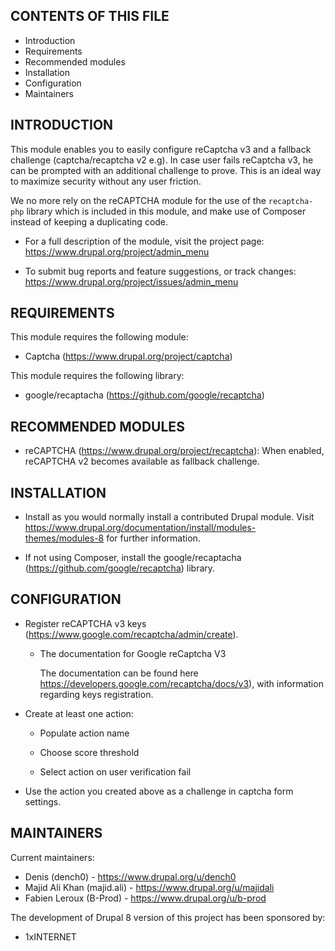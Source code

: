 CONTENTS OF THIS FILE
---------------------
   
 * Introduction
 * Requirements
 * Recommended modules
 * Installation
 * Configuration
 * Maintainers

INTRODUCTION
------------

This module enables you to easily configure reCaptcha v3 and a fallback challenge (captcha/recaptcha v2 e.g). 
In case user fails reCaptcha v3, he can be prompted with an additional challenge to prove. 
This is an ideal way to maximize security without any user friction.

We no more rely on the reCAPTCHA module for the use of the `recaptcha-php` library which is included in this module, and
make use of Composer instead of keeping a duplicating code.

 * For a full description of the module, visit the project page:
   https://www.drupal.org/project/admin_menu

 * To submit bug reports and feature suggestions, or track changes:
   https://www.drupal.org/project/issues/admin_menu
   
REQUIREMENTS
------------

This module requires the following module:

 * Captcha (https://www.drupal.org/project/captcha)
  
This module requires the following library:

 * google/recaptacha (https://github.com/google/recaptcha)   
   
RECOMMENDED MODULES
-------------------

 * reCAPTCHA (https://www.drupal.org/project/recaptcha):
   When enabled, reCAPTCHA v2 becomes available as fallback challenge. 
   
INSTALLATION
------------
 
 * Install as you would normally install a contributed Drupal module. Visit
   https://www.drupal.org/documentation/install/modules-themes/modules-8
   for further information.

 * If not using Composer, install the google/recaptacha (https://github.com/google/recaptcha) library.
 
CONFIGURATION
-------------
  
 * Register reCAPTCHA v3 keys (https://www.google.com/recaptcha/admin/create).
    
   - The documentation for Google reCaptcha V3 
   
     The documentation can be found here https://developers.google.com/recaptcha/docs/v3), 
     with information regarding keys registration. 

 * Create at least one action:
  
   - Populate action name
    
   - Choose score threshold
    
   - Select action on user verification fail
    
 * Use the action you created above as a challenge in captcha form settings.
    
MAINTAINERS
-----------

Current maintainers:
 * Denis (dench0) - https://www.drupal.org/u/dench0
 * Majid Ali Khan (majid.ali) - https://www.drupal.org/u/majidali
 * Fabien Leroux (B-Prod) - https://www.drupal.org/u/b-prod


The development of Drupal 8 version of this project has been sponsored by:
 * 1xINTERNET

